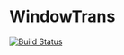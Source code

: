 # WindowTrans

[![Build Status](https://travis-ci.org/jagot/WindowTrans.jl.svg?branch=master)](https://travis-ci.org/jagot/WindowTrans.jl)
